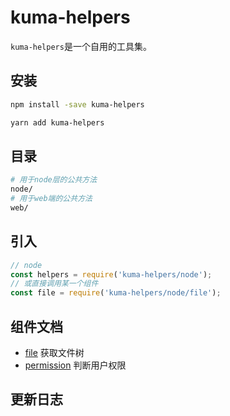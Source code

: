 # kuma-helpers

``kuma-helpers``是一个自用的工具集。

## 安装

```bash
npm install -save kuma-helpers
```

```bash
yarn add kuma-helpers
```

## 目录

```bash
# 用于node层的公共方法
node/
# 用于web端的公共方法
web/
```

## 引入

```javascript
// node
const helpers = require('kuma-helpers/node');
// 或直接调用某一个组件
const file = require('kuma-helpers/node/file');
```

## 组件文档

- [file](doc/file.md) 获取文件树
- [permission](doc/permission.md) 判断用户权限

## 更新日志
